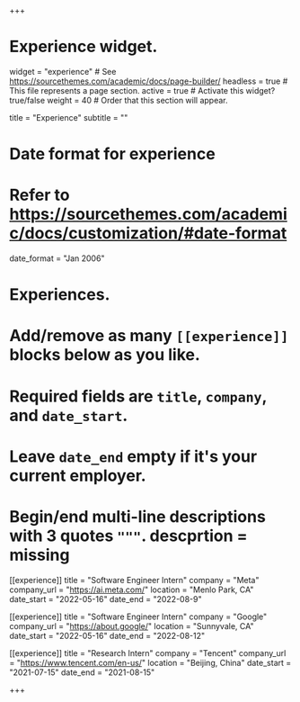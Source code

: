 +++
# Experience widget.
widget = "experience"  # See https://sourcethemes.com/academic/docs/page-builder/
headless = true  # This file represents a page section.
active = true  # Activate this widget? true/false
weight = 40  # Order that this section will appear.

title = "Experience"
subtitle = ""

# Date format for experience
#   Refer to https://sourcethemes.com/academic/docs/customization/#date-format
date_format = "Jan 2006"

# Experiences.
#   Add/remove as many `[[experience]]` blocks below as you like.
#   Required fields are `title`, `company`, and `date_start`.
#   Leave `date_end` empty if it's your current employer.
#   Begin/end multi-line descriptions with 3 quotes `"""`. descprtion = missing

[[experience]]
  title = "Software Engineer Intern"
  company = "Meta"
  company_url = "https://ai.meta.com/"
  location = "Menlo Park, CA"
  date_start = "2022-05-16"
  date_end = "2022-08-9" 

[[experience]]
  title = "Software Engineer Intern"
  company = "Google"
  company_url = "https://about.google/"
  location = "Sunnyvale, CA"
  date_start = "2022-05-16"
  date_end = "2022-08-12" 

[[experience]]
  title = "Research Intern"
  company = "Tencent"
  company_url = "https://www.tencent.com/en-us/"
  location = "Beijing, China"
  date_start = "2021-07-15"
  date_end = "2021-08-15"
  
+++
